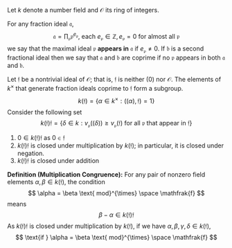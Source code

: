 Let $k$ denote a number field and $\mathcal{O}$ its ring of integers.

For any fraction ideal $\mathfrak{a}$, $$\mathfrak{a} = \prod_\mathfrak{p}\mathfrak{p}^{e_{\mathfrak{p}}} \text{, each } e_\mathfrak{p} \in \mathbb{Z}, e_\mathfrak{p} = 0 \text{ for almost all } \mathfrak{p}$$
we say that the maximal ideal $\mathfrak{p}$ **appears in** $\mathfrak{a}$ if $e_\mathfrak{p} \neq 0$. If $\mathfrak{b}$ is a second fractional ideal then we say that $\mathfrak{a}$ and $\mathfrak{b}$ are coprime if no $\mathfrak{p}$ appears in both $\mathfrak{a}$ and $\mathfrak{b}$. 

Let $\mathfrak{f}$ be a nontrivial ideal of $\mathcal{O}$; that is, $\mathfrak{f}$ is neither $(0)$ nor $\mathcal{O}$. The elements of $k^{\times}$ that generate fraction ideals coprime to $\mathfrak{f}$ form a subgroup. $$k(\mathfrak{f}) = \{\alpha \in k^{\times}:((\alpha), \mathfrak{f}) = 1\}$$
Consider the following set $$k(\mathfrak{f})\mathfrak{f} = \{
		\delta \in k : v_\mathfrak{p}((\delta)) \geq v_\mathfrak{p}(\mathfrak{f}) \text{ for all } \mathfrak{p} \text{ that appear in } \mathfrak{f}
\}$$
1. $0 \in k(\mathfrak{f})\mathfrak{f}$ as $0 \in \mathfrak{f}$
2. $k(\mathfrak{f})\mathfrak{f}$ is closed under multiplication by $k(\mathfrak{f})$; in particular, it is closed under negation.
3. $k(\mathfrak{f})\mathfrak{f}$ is closed under addition

**Definition (Multiplication Congruence):** For any pair of nonzero field elements $\alpha, \beta \in k(\mathfrak{f})$, the condition $$
\alpha = \beta \text{ mod}^{\times} \space \mathfrak{f}
$$means 
$$
\beta - \alpha \in k(\mathfrak{f})\mathfrak{f}
$$
As $k(\mathfrak{f})\mathfrak{f}$ is closed under multiplication by $k(\mathfrak{f})$, if we have $\alpha, \beta, \gamma, \delta \in k(\mathfrak{f})$, $$
\text{if } \alpha = \beta \text{ mod}^{\times} \space \mathfrak{f}
$$